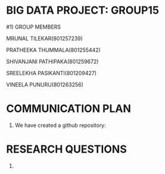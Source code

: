 # BIG DATA PROJECT: GROUP15

#1) GROUP MEMBERS

MRUNAL TILEKAR(801257239)

PRATHEEKA THUMMALA(801255442)

SHIVANJANI PATHIPAKA(801259672)

SREELEKHA PASIKANTI(801209427)

VINEELA PUNURU(801263256)

# COMMUNICATION PLAN

1) We have created a github repository: 



# RESEARCH QUESTIONS

1) 
